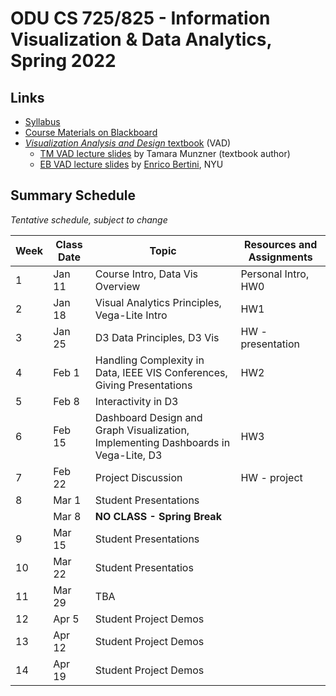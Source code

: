 # ODU CS 725/825 - Information Visualization & Data Analytics, Spring 2022

## Links

* [Syllabus](syllabus.md)
* [Course Materials on Blackboard](https://www.blackboard.odu.edu/ultra/courses/_394424_1/cl/outline)
* [*Visualization Analysis and Design* textbook](https://www.cs.ubc.ca/~tmm/vadbook/) (VAD)
  * [TM VAD lecture slides](https://www.cs.ubc.ca/~tmm/talks.html#vadallslides) by Tamara Munzner (textbook author)
  * [EB VAD lecture slides](http://bit.ly/lecture-slides-iv16) by [Enrico Bertini](http://enrico.bertini.io/), NYU

## Summary Schedule

*Tentative schedule, subject to change*

|Week |Class Date|Topic|Resources and Assignments| 
|---|---|---|---|
|1|	Jan 11|	Course Intro, Data Vis Overview | Personal Intro, HW0 |
|2|	Jan 18|	Visual Analytics Principles, Vega-Lite Intro  | HW1 |
|3|	Jan 25|	D3 Data Principles, D3 Vis  | HW - presentation |
|4|	Feb 1| Handling Complexity in Data, IEEE VIS Conferences, Giving Presentations | HW2 |
|5|	Feb 8| Interactivity in D3| |
|6|	Feb 15|	Dashboard Design and Graph Visualization, Implementing Dashboards in Vega-Lite, D3| HW3 |
|7|	Feb 22|	Project Discussion | HW - project |
|8|	Mar 1|	Student Presentations | |
||	Mar 8|	**NO CLASS - Spring Break** | |
|9|	Mar 15|	Student Presentations | |
|10| Mar 22|	Student Presentatios | |
|11| Mar 29|	TBA | |
|12| Apr 5|	Student Project Demos | | 
|13| Apr 12|	Student Project Demos | | 
|14| Apr 19|	Student Project Demos | | 
